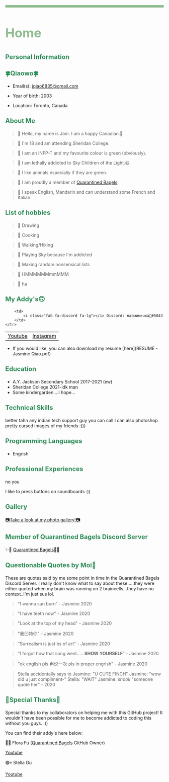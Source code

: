 <p style="border:4px solid DarkSeaGreen;"></p>
<h1 style="font-size:40px;"><p style="color:DarkSeaGreen;">Home</p></h1>

<script src="https://kit.fontawesome.com/6d173168d3.js" crossorigin="anonymous"></script>

<h1 style="font-size:20px;"><p style="color:#2E8B57;">Personal Information</p></h1>

<h1 style="font-size:20px;"><p style="color:#2E8B57;">🍀Qiaowo🍀</p></h1>

<p style="color:#007045;">

- Email(s): jqiao6835@gmail.com 

- Year of birth: 2003

- Location: Toronto, Canada
</p>

<h1 style="font-size:20px;"><p style="color:#2E8B57;">About Me</p></h1>

>🌿 Hello, my name is Jam. I am a happy Canadian.🍁

>🌿 I'm 18 and am attending Sheridan College.

>🌿 I am an INFP-T and my favourite colour is green (obviously).

>🌿 I am lethally addicted to Sky Children of the Light.😃

>🌿 I like animals especially if they are green.

>🌿 I am proudly a member of <a href="https://yfsufate.github.io/Bagels/" target="blank">Quarantined Bagels</a>

>🌿 I speak English, Mandarin and can understand some French and Italian 


<h1 style="font-size:20px;"><p style="color:#2E8B57;">List of hobbies</p></h1>

>💚 Drawing

>💚 Cooking

>💚 Walking/Hiking

>💚 Playing Sky because I'm addicted

>💚 Making random nonsensical lists

>💚 HMMMMMMmmMMM

>💚 ha

<h1 style="font-size:20px;"><p style="color:#2E8B57;">My Addy's🙃</p></h1>

<table>
    <tr>
        <td>
            <a href="https://www.youtube.com/channel/UCKW-d_GlZ-sblBa18tChqbw" target="blank"><i class="fab fa-youtube fa-lg"></i> Youtube</a>
        </td>
        <td>
            <a href="https://www.instagram.com/jqwq_art/" target="blank"><i class="fab fa-instagram fa-lg"></i> Instagram</a>
        </td>
        
        <td>
            <i class="fab fa-discord fa-lg"></i> Discord: жасминичка💚#5043
        </td>
    </tr>
</table>

* <i class="fas fa-file fa-lg"></i> If you would like, you can also download my resume [here](RESUME - Jasmine Qiao.pdf)


<h1 style="font-size:20px;"><p style="color:#2E8B57;">Education</p></h1>

* A.Y. Jackson Secondary School 2017-2021 (ew)
* Sheridan College 2021-idk man
* Some kindergarden....I hope...

<h1 style="font-size:20px;"><p style="color:#2E8B57;">Technical Skills</p></h1>
better tahn any indian tech support guy you can call
I can also photoshop pretty cursed images of my friends :)))

<h1 style="font-size:20px;"><p style="color:#2E8B57;">Programming Languages</p></h1>

* Engrish

<h1 style="font-size:20px;"><p style="color:#2E8B57;">Professional Experiences</p></h1>

no you

I like to press buttons on soundboards :))

<h1 style="font-size:20px;"><p style="color:#2E8B57;">Gallery</p></h1>

[📷Take a look at my photo gallery!📷](/photo.md)

<h1 style="font-size:20px;"><p style="color:#2E8B57;">Member of Quarantined Bagels Discord Server</p></h1>

✨🥯 <a href="https://discord.gg/PZaPX5Mt" target="blank">Quarantined Bagels</a>🥯✨

<h1 style="font-size:20px;"><p style="color:#2E8B57;">Questionable Quotes by Moi🙂</p></h1>

These are quotes said by me some point in time in the Quarantined Bagels Discord Server. I really don't know what to say about these.....they were either quoted when my brain was running on 2 braincells...they have no context..I'm just sus lol.

>"I wanna sun burn" - Jasmine 2020

>"I have teeth now" - Jasmine 2020

>"Look at the top of my head" - Jasmine 2020

>"我凹特你" - Jasmine 2020

>"Surrealism is just bs of art" - Jasmine 2020

>"I forgot how that song went......<b>SHOW YOURSELF</b>" - Jasmine 2020

>"ok english pls 再说一次 pls in proper engrish" - Jasmine 2020

>Stella accidentally says to Jasmine: "U CUTE FINCH"   Jasmine: "wow did u just compliment-"  Stella: "WAIT"   Jasmine: *shook* "someone quote her" - 2020


<h1 style="font-size:20px;"><p style="color:#2E8B57;">🙌Special Thanks🙌</p></h1>

Special thanks to my collaborators on helping me with this GitHub project! It wouldn't have been possible for me to become addicted to coding this without you guys. :))

You can find their addy's here below:

🔵🐯 Flora Fu (<a href="https://yfsufate.github.io/Bagels/" target="blank">Quarantined Bagels</a> GitHub Owner)

<a href="https://www.youtube.com/channel/UCVTp-rIWyMLWFYJ6vrX54LA" target="blank"><i class="fab fa-youtube fa-lg"></i> Youtube</a>

🟣💀 Stella Gu

<a href="https://www.youtube.com/channel/UC6NqBvwkPs07OJ7uaZHf0XA" target="blank"><i class="fab fa-youtube fa-lg"></i> Youtube</a>